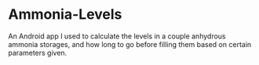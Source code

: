 # Ammonia-Levels
An Android app I used to calculate the levels in a couple anhydrous ammonia storages, and how long to go before filling them
based on certain parameters given.
